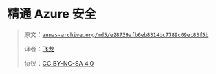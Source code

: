 # 精通 Azure 安全

> 原文：[`annas-archive.org/md5/e28739afb6eb8314bc7789c09ec83f5b`](https://annas-archive.org/md5/e28739afb6eb8314bc7789c09ec83f5b)
> 
> 译者：[飞龙](https://github.com/wizardforcel)
> 
> 协议：[CC BY-NC-SA 4.0](http://creativecommons.org/licenses/by-nc-sa/4.0/)
